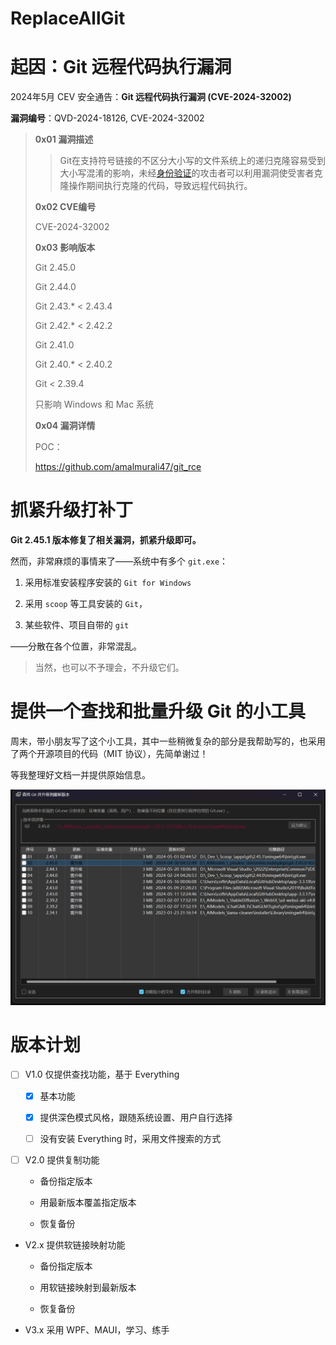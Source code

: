 # ReplaceAllGit

# 起因：Git 远程代码执行漏洞

2024年5月 CEV 安全通告：**Git 远程代码执行漏洞 (CVE-2024-32002)**

 **漏洞编号**：QVD-2024-18126, CVE-2024-32002

> **0x01 漏洞描述**
> 
> > Git在支持符号链接的不区分大小写的文件系统上的递归克隆容易受到大小写混淆的影响，未经[身份验证](https://cloud.tencent.com/product/mfas?from_column=20065&from=20065)的攻击者可以利用漏洞使受害者克隆操作期间执行克隆的代码，导致远程代码执行。
> 
> **0x02 CVE编号**
> 
> CVE-2024-32002
> 
> **0x03 影响版本**
> 
> Git 2.45.0
> 
> Git 2.44.0
> 
> Git 2.43.* < 2.43.4
> 
> Git 2.42.* < 2.42.2
> 
> Git 2.41.0
> 
> Git 2.40.* < 2.40.2
> 
> Git < 2.39.4
> 
> 只影响 Windows 和 Mac 系统
> 
> **0x04 漏洞详情**
> 
> POC：
> 
> https://github.com/amalmurali47/git_rce

# 抓紧升级打补丁

**Git 2.45.1 版本修复了相关漏洞，抓紧升级即可。**

然而，非常麻烦的事情来了——系统中有多个 `git.exe`：

1. 采用标准安装程序安装的 `Git for Windows`

2. 采用 `scoop` 等工具安装的 `Git`，

3. 某些软件、项目自带的 `git`

——分散在各个位置，非常混乱。

> 当然，也可以不予理会，不升级它们。

# 提供一个查找和批量升级 Git 的小工具

周末，带小朋友写了这个小工具，其中一些稍微复杂的部分是我帮助写的，也采用了两个开源项目的代码（MIT 协议），先简单谢过！

等我整理好文档一并提供原始信息。

![](./images_README/2024-06-01-23-36-39-image.png)

# 版本计划

* [ ] V1.0 仅提供查找功能，基于 Everything
  
  * [x] 基本功能
  
  * [x] 提供深色模式风格，跟随系统设置、用户自行选择
  
  * [ ] 没有安装 Everything 时，采用文件搜索的方式

- [ ] V2.0 提供复制功能
  
  * 备份指定版本
  
  * 用最新版本覆盖指定版本
  
  * 恢复备份

* V2.x 提供软链接映射功能
  
  * 备份指定版本
  
  * 用软链接映射到最新版本
  
  * 恢复备份

* V3.x 采用 WPF、MAUI，学习、练手


